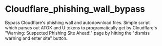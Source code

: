 # Cloudflare_phishing_wall_bypass
Bypass Cloudflare's phishing wall and autodownload files.
Simple script which parses out ATOK and U tokens to programatically get by Cloudflare's "Warning: Suspected Phishing Site Ahead!" page by hitting the "dismiss warning and enter site" button.
